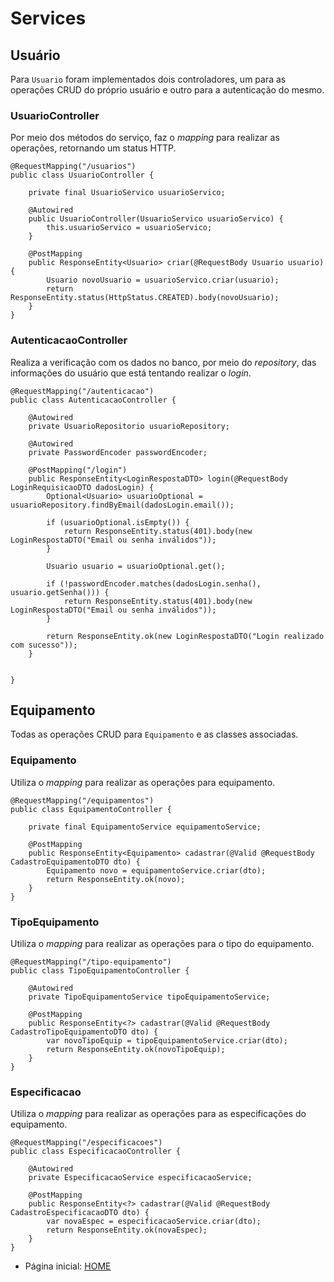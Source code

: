 # Services

## Usuário

Para `Usuario` foram implementados dois controladores, um para as operações CRUD do próprio usuário e outro para a autenticação do mesmo.

### UsuarioController

Por meio dos métodos do serviço, faz o _mapping_ para realizar as operações, retornando um status HTTP.

```
@RequestMapping("/usuarios")
public class UsuarioController {

    private final UsuarioServico usuarioServico;

    @Autowired
    public UsuarioController(UsuarioServico usuarioServico) {
        this.usuarioServico = usuarioServico;
    }

    @PostMapping
    public ResponseEntity<Usuario> criar(@RequestBody Usuario usuario) {
        Usuario novoUsuario = usuarioServico.criar(usuario);
        return ResponseEntity.status(HttpStatus.CREATED).body(novoUsuario);
    }
}
```

### AutenticacaoController

Realiza a verificação com os dados no banco, por meio do _repository_, das informações do usuário que está tentando realizar o _login_.

```
@RequestMapping("/autenticacao")
public class AutenticacaoController {

    @Autowired
    private UsuarioRepositorio usuarioRepository;

    @Autowired
    private PasswordEncoder passwordEncoder;

    @PostMapping("/login")
    public ResponseEntity<LoginRespostaDTO> login(@RequestBody LoginRequisicaoDTO dadosLogin) {
        Optional<Usuario> usuarioOptional = usuarioRepository.findByEmail(dadosLogin.email());

        if (usuarioOptional.isEmpty()) {
            return ResponseEntity.status(401).body(new LoginRespostaDTO("Email ou senha inválidos"));
        }

        Usuario usuario = usuarioOptional.get();

        if (!passwordEncoder.matches(dadosLogin.senha(), usuario.getSenha())) {
            return ResponseEntity.status(401).body(new LoginRespostaDTO("Email ou senha inválidos"));
        }

        return ResponseEntity.ok(new LoginRespostaDTO("Login realizado com sucesso"));
    }


}
```

## Equipamento

Todas as operações CRUD para `Equipamento` e as classes associadas.

### Equipamento

Utiliza o _mapping_ para realizar as operações para equipamento.

```
@RequestMapping("/equipamentos")
public class EquipamentoController {

    private final EquipamentoService equipamentoService;

    @PostMapping
    public ResponseEntity<Equipamento> cadastrar(@Valid @RequestBody CadastroEquipamentoDTO dto) {
        Equipamento novo = equipamentoService.criar(dto);
        return ResponseEntity.ok(novo);
    }
}
```

### TipoEquipamento

Utiliza o _mapping_ para realizar as operações para o tipo do equipamento.

```
@RequestMapping("/tipo-equipamento")
public class TipoEquipamentoController {

	@Autowired
    private TipoEquipamentoService tipoEquipamentoService;

    @PostMapping
    public ResponseEntity<?> cadastrar(@Valid @RequestBody CadastroTipoEquipamentoDTO dto) {
        var novoTipoEquip = tipoEquipamentoService.criar(dto);
        return ResponseEntity.ok(novoTipoEquip);
    }
}
```

### Especificacao

Utiliza o _mapping_ para realizar as operações para as especificações do equipamento.

```
@RequestMapping("/especificacoes")
public class EspecificacaoController {

	@Autowired
    private EspecificacaoService especificacaoService;

    @PostMapping
    public ResponseEntity<?> cadastrar(@Valid @RequestBody CadastroEspecificacaoDTO dto) {
        var novaEspec = especificacaoService.criar(dto);
        return ResponseEntity.ok(novaEspec);
    }
}
```

- Página inicial: [HOME](https://git.raroacademy.com.br/nicolas.oliveira/projeto-final/-/tree/develop?ref_type=heads)